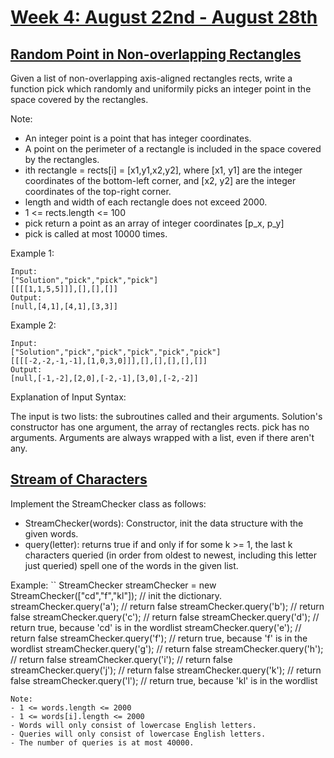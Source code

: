 # [Week 4: August 22nd - August 28th](https://leetcode.com/explore/challenge/card/august-leetcoding-challenge/552/week-4-august-22nd-august-28th/)

## [Random Point in Non-overlapping Rectangles](https://leetcode.com/problems/random-point-in-non-overlapping-rectangles/)

Given a list of non-overlapping axis-aligned rectangles rects, write a function pick which randomly and uniformily picks an integer point in the space covered by the rectangles.

Note:
- An integer point is a point that has integer coordinates. 
- A point on the perimeter of a rectangle is included in the space covered by the rectangles. 
- ith rectangle = rects[i] = [x1,y1,x2,y2], where [x1, y1] are the integer coordinates of the bottom-left corner, and [x2, y2] are the integer coordinates of the top-right corner.
- length and width of each rectangle does not exceed 2000.
- 1 <= rects.length <= 100
- pick return a point as an array of integer coordinates [p_x, p_y]
- pick is called at most 10000 times.

Example 1:
```
Input: 
["Solution","pick","pick","pick"]
[[[[1,1,5,5]]],[],[],[]]
Output: 
[null,[4,1],[4,1],[3,3]]
```
Example 2:
```
Input: 
["Solution","pick","pick","pick","pick","pick"]
[[[[-2,-2,-1,-1],[1,0,3,0]]],[],[],[],[],[]]
Output: 
[null,[-1,-2],[2,0],[-2,-1],[3,0],[-2,-2]]
```
Explanation of Input Syntax:

The input is two lists: the subroutines called and their arguments. Solution's constructor has one argument, the array of rectangles rects. pick has no arguments. Arguments are always wrapped with a list, even if there aren't any.

## [Stream of Characters](https://leetcode.com/problems/stream-of-characters/)

Implement the StreamChecker class as follows:
- StreamChecker(words): Constructor, init the data structure with the given words.
- query(letter): returns true if and only if for some k >= 1, the last k characters queried (in order from oldest to newest, including this letter just queried) spell one of the words in the given list.


Example:
``
StreamChecker streamChecker = new StreamChecker(["cd","f","kl"]); // init the dictionary.
streamChecker.query('a');          // return false
streamChecker.query('b');          // return false
streamChecker.query('c');          // return false
streamChecker.query('d');          // return true, because 'cd' is in the wordlist
streamChecker.query('e');          // return false
streamChecker.query('f');          // return true, because 'f' is in the wordlist
streamChecker.query('g');          // return false
streamChecker.query('h');          // return false
streamChecker.query('i');          // return false
streamChecker.query('j');          // return false
streamChecker.query('k');          // return false
streamChecker.query('l');          // return true, because 'kl' is in the wordlist
```
Note:
- 1 <= words.length <= 2000
- 1 <= words[i].length <= 2000
- Words will only consist of lowercase English letters.
- Queries will only consist of lowercase English letters.
- The number of queries is at most 40000.





